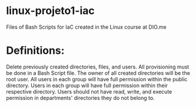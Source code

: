 # linux-projeto1-iac

Files of Bash Scripts for IaC created in the Linux course at DIO.me



# Definitions:

Delete previously created directories, files, and users.
All provisioning must be done in a Bash Script file.
The owner of all created directories will be the root user.
All users in each group will have full permission within the public directory.
Users in each group will have full permission within their respective directory.
Users should not have read, write, and execute permission in departments' directories they do not belong to.

